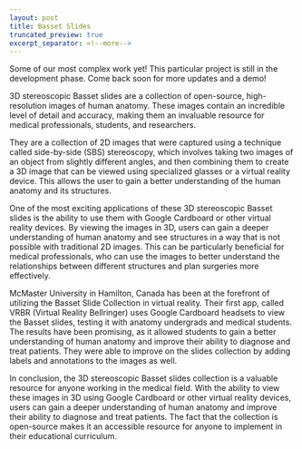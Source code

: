 ```yaml
---
layout: post
title: Basset Slides
truncated_preview: true
excerpt_separator: <!--more-->
---
```


<div class="message">
  Some of our most complex work yet! This particular project is still in the development phase. Come back soon for more updates and a demo!
</div>

3D stereoscopic Basset slides are a collection of open-source, high-resolution images of human anatomy. These images contain an incredible level of detail and accuracy, making them an invaluable resource for medical professionals, students, and researchers.

They are a collection of 2D images that were captured using a technique called side-by-side (SBS) stereoscopy, which involves taking two images of an object from slightly different angles, and then combining them to create a 3D image that can be viewed using specialized glasses or a virtual reality device. This allows the user to gain a better understanding of the human anatomy and its structures.

One of the most exciting applications of these 3D stereoscopic Basset slides is the ability to use them with Google Cardboard or other virtual reality devices. By viewing the images in 3D, users can gain a deeper understanding of human anatomy and see structures in a way that is not possible with traditional 2D images. This can be particularly beneficial for medical professionals, who can use the images to better understand the relationships between different structures and plan surgeries more effectively.

McMaster University in Hamilton, Canada has been at the forefront of utilizing the Basset Slide Collection in virtual reality. Their first app, called VRBR (Virtual Reality Bellringer) uses Google Cardboard headsets to view the Basset slides, testing it with anatomy undergrads and medical students. The results have been promising, as it allowed students to gain a better understanding of human anatomy and improve their ability to diagnose and treat patients. They were able to improve on the slides collection by adding labels and annotations to the images as well.

In conclusion, the 3D stereoscopic Basset slides collection is a valuable resource for anyone working in the medical field. With the ability to view these images in 3D using Google Cardboard or other virtual reality devices, users can gain a deeper understanding of human anatomy and improve their ability to diagnose and treat patients. The fact that the collection is open-source makes it an accessible resource for anyone to implement in their educational curriculum.